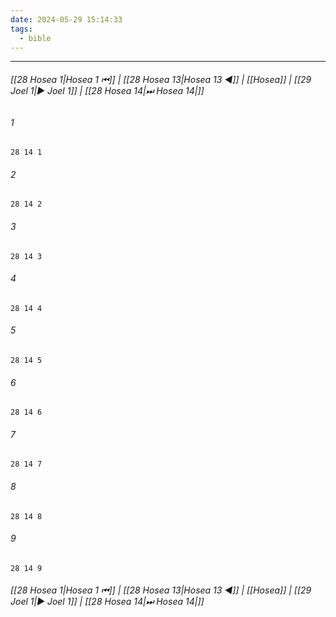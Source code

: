 ```yaml
---
date: 2024-05-29 15:14:33
tags:
  - bible
---
```

___

###### [[28 Hosea 1|Hosea 1 ⏮]] | [[28 Hosea 13|Hosea 13 ◀]] | [[Hosea]] | [[29 Joel 1|▶ Joel 1]] | [[28 Hosea 14|⏭ Hosea 14|]]

###### 1
``` verse
28 14 1 
```
###### 2
``` verse
28 14 2 
```
###### 3
``` verse
28 14 3 
```
###### 4
``` verse
28 14 4 
```
###### 5
``` verse
28 14 5 
```
###### 6
``` verse
28 14 6 
```
###### 7
``` verse
28 14 7 
```
###### 8
``` verse
28 14 8 
```
###### 9
``` verse
28 14 9 
```

###### [[28 Hosea 1|Hosea 1 ⏮]] | [[28 Hosea 13|Hosea 13 ◀]] | [[Hosea]] | [[29 Joel 1|▶ Joel 1]] | [[28 Hosea 14|⏭ Hosea 14|]]

